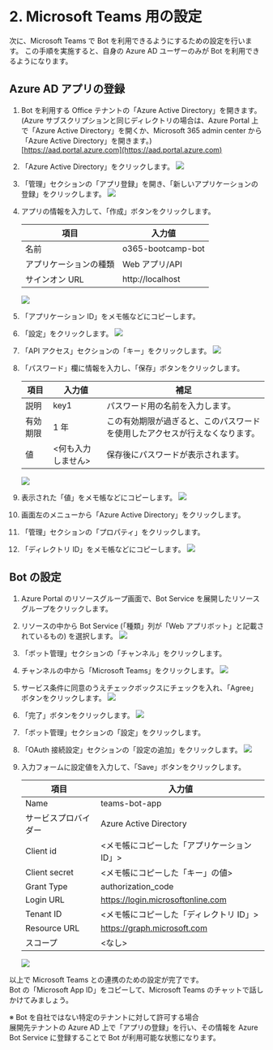 # 2. Microsoft Teams 用の設定
次に、Microsoft Teams で Bot を利用できるようにするための設定を行います。
この手順を実施すると、自身の Azure AD ユーザーのみが Bot を利用できるようになります。

## Azure AD アプリの登録
1. Bot を利用する Office テナントの「Azure Active Directory」を開きます。(Azure サブスクリプションと同じディレクトリの場合は、Azure Portal 上で「Azure Active Directory」を開くか、Microsoft 365 admin center から「Azure Active Directory」を開きます。)  
    [https://aad.portal.azure.com](https://aad.portal.azure.com)
2. 「Azure Active Directory」をクリックします。
    ![](./assets/2-1.png)

3. 「管理」セクションの「アプリ登録」を開き、「新しいアプリケーションの登録」をクリックします。
    ![](./assets/2-2.png)

4. アプリの情報を入力して、「作成」ボタンをクリックします。

    |項目|入力値|
    |-|-|
    |名前|o365-bootcamp-bot|
    |アプリケーションの種類|Web アプリ/API|
    |サインオン URL|http://localhost|

    ![](./assets/2-3.png)

5. 「アプリケーション ID」をメモ帳などにコピーします。
6. 「設定」をクリックします。
    ![](./assets/2-4.png)

7. 「API アクセス」セクションの「キー」をクリックします。
    ![](./assets/2-5.png)

8. 「パスワード」欄に情報を入力し、「保存」ボタンをクリックします。

    |項目|入力値|補足|
    |-|-|-|
    |説明|key1|パスワード用の名前を入力します。|
    |有効期限|1 年|この有効期限が過ぎると、このパスワードを使用したアクセスが行えなくなります。|
    |値|<何も入力しません>|保存後にパスワードが表示されます。|

    ![](./assets/2-6.png)

9. 表示された「値」をメモ帳などにコピーします。
    ![](./assets/2-7.png)

10. 画面左のメニューから「Azure Active Directory」をクリックします。
11. 「管理」セクションの「プロパティ」をクリックします。
12. 「ディレクトリ ID」をメモ帳などにコピーします。
    ![](./assets/2-8.png)

## Bot の設定
1. Azure Portal のリソースグループ画面で、Bot Service を展開したリソースグループをクリックします。
2. リソースの中から Bot Service (「種類」列が「Web アプリボット」と記載されているもの) を選択します。
    ![](./assets/2-9.png)

3. 「ボット管理」セクションの「チャンネル」をクリックします。
4. チャンネルの中から「Microsoft Teams」をクリックします。
    ![](./assets/2-10.png)

5. サービス条件に同意のうえチェックボックスにチェックを入れ、「Agree」ボタンをクリックします。
    ![](./assets/2-11.png)

6. 「完了」ボタンをクリックします。
    ![](./assets/2-12.png)

7. 「ボット管理」セクションの「設定」をクリックします。
8. 「OAuth 接続設定」セクションの「設定の追加」をクリックします。
    ![](./assets/2-13.png)

9. 入力フォームに設定値を入力して、「Save」ボタンをクリックします。

    |項目|入力値|
    |-|-|
    |Name|teams-bot-app|
    |サービスプロバイダー|Azure Active Directory|
    |Client id|<メモ帳にコピーした「アプリケーション ID」>|
    |Client secret|<メモ帳にコピーした「キー」の値>|
    |Grant Type|authorization_code|
    |Login URL|https://login.microsoftonline.com|
    |Tenant ID|<メモ帳にコピーした「ディレクトリ ID」>|
    |Resource URL|https://graph.microsoft.com|
    |スコープ|<なし>|

    ![](./assets/2-14.png)


以上で Microsoft Teams との連携のための設定が完了です。  
Bot の「Microsoft App ID」をコピーして、Microsoft Teams のチャットで話しかけてみましょう。

※ Bot を自社ではない特定のテナントに対して許可する場合  
展開先テナントの Azure AD 上で「アプリの登録」を行い、その情報を Azure Bot Service に登録することで Bot が利用可能な状態になります。
